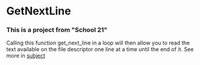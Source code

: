 # GetNextLine
### This is a project from  "School 21"
Calling this function get_next_line in a loop will then allow you to read the text available on the file descriptor one line at a time until the end of it.
See more in [subject](https://github.com/LavelleVerkarth/GetNextLine/blob/main/en.subject.pdf)
